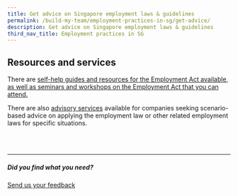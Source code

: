 ```yaml
---
title: Get advice on Singapore employment laws & guidelines
permalink: /build-my-team/employment-practices-in-sg/get-advice/
description: Get advice on Singapore employment laws & guidelines
third_nav_title: Employment practices in SG
---
```

## Resources and services


There are [self-help guides and resources for the Employment Act available, as well as seminars and workshops on the Employment Act that you can attend.](https://www.mom.gov.sg/employment-practices/employment-act/templates-and-resources-for-kets-and-pay-slips)

There are also [advisory services](https://www.mom.gov.sg/employment-practices/employment-act/advisory-services) available for companies seeking scenario-based advice on applying the employment law or other related employment laws for specific situations.


<br>
<br>


<hr>

##### Did you find what you need?
[Send us your feedback](https://form.gov.sg/642693623cb98f001239be0d)